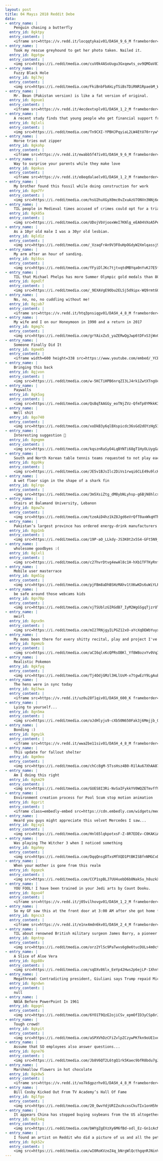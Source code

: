 ```yaml
---
layout: post
title: 04 Mayıs 2018 Reddit Debe
data:
- entry_name: |
    Penguin chasing a butterfly
  entry_id: 8gktpy
  entry_content: |
    <iframe src=https://v.redd.it/locqqtykaiv01/DASH_9_6_M frameborder=0></iframe>
- entry_name: |
    Took my rescue greyhound to get her photo taken. Nailed it.
  entry_id: 8gptgw
  entry_content: |
    <img src=https://i.redditmedia.com/cuV0k4ASoUugu3Gxqewts_ov9QMOaV8IC3AeNkERlSI.jpg?s=8547ec209f16f7c52eb32f49cba3275d frameborder=0>
- entry_name: |
    Fuzzy Black Hole
  entry_id: 8gl7ej
  entry_content: |
    <img src=https://i.redditmedia.com/FkiBnbFbAkLyTSiBsTDiRNR1RpaebM_WWe_ZtrKNA7M.jpg?s=444fd70c1a26a74df222cccaf073f447 frameborder=0>
- entry_name: |
    Mr. Bean (Pakistan version) is like a fat version of original.
  entry_id: 8goue1
  entry_content: |
    <iframe src=https://v.redd.it/4ecdextxplv01/DASH_1_2_M frameborder=0></iframe>
- entry_name: |
    A recent study finds that young people who get financial support from their parents have greater professional success, highlighting one way social inequality is transmitted from one generation to the next
  entry_id: 8glxli
  entry_content: |
    <img src=https://i.redditmedia.com/Tn9CXI-YPBHJPqyiaL2LW4EtU70rrywYKU4M9u3lLBc.jpg?s=47953ac4354ea326b829a33d3d2b23ee frameborder=0>
- entry_name: |
    Horse tries out zipper
  entry_id: 8gkohp
  entry_content: |
    <iframe src=https://v.redd.it/ewabb5f47iv01/DASH_9_6_M frameborder=0></iframe>
- entry_name: |
    Way to surprise your parents while they make love
  entry_id: 8gokus
  entry_content: |
    <iframe src=https://v.redd.it/e8eqdalaelv01/DASH_1_2_M frameborder=0></iframe>
- entry_name: |
    My brother found this fossil while doing construction for work
  entry_id: 8gm7fr
  entry_content: |
    <img src=https://i.redditmedia.com/hsU2huXGyX0mc0vZxuAzU7ONVn3NNj6eoKt-deEymJQ.jpg?s=56da6f92593a5ddf956cb30a9805b583 frameborder=0>
- entry_name: |
    TIL people in Medieval times accused of crimes could opt for a trial by ordeal where they stick their hands in boiling water, if innocent, God would stop them burning. The priests who administered this would secretly cool the water beforehand if they thought the defendant was innocent
  entry_id: 8gk85a
  entry_content: |
    <img src=https://i.redditmedia.com/UDojVbVjooxWeI7KNlg_eEA04VXoA5PeoxDOoShbahs.jpg?s=88083e4f18c7dd008bfb1f44dc461a87 frameborder=0>
- entry_name: |
    As a 10yr old male I was a 30yr old lesbian.
  entry_id: 8gld1z
  entry_content: |
    <img src=https://i.redditmedia.com/_VzaqFrAn9V3FOuHpOGdyW2Xmlqassj9y0R_DXdDy5s.jpg?s=94f626d3ea02b4bd5eb5f2d092acd402 frameborder=0>
- entry_name: |
    My arm after an hour of sanding.
  entry_id: 8gl6ss
  entry_content: |
    <img src=https://i.redditmedia.com/fFyiDlJKc7tjtvqtdMBYqa0nYvKJ7E5fGFd41DxXoBE.jpg?s=bdb606c5d0e7cd52d5b4d5ef400a284e frameborder=0>
- entry_name: |
    TIL that Michael Phelps has more Summer Olympic gold medals than 80% of countries in history even when taking into account countries that no longer exist.
  entry_id: 8gmdlf
  entry_content: |
    <img src=https://i.redditmedia.com/_9EXAVgE9Obu2ELSj5d9ipx-WQ9rmtGQXxJ6mATdRrw.jpg?s=da591968e38702b12ea4131476640e45 frameborder=0>
- entry_name: |
    No, no, no, no cuddling without me!
  entry_id: 8gjub7
  entry_content: |
    <iframe src=https://v.redd.it/htq3pnsiqgv01/DASH_4_8_M frameborder=0></iframe>
- entry_name: |
    My wife and I on our Honeymoon in 1990 and a return in 2017
  entry_id: 8gmg7c
  entry_content: |
    <img src=https://i.redditmedia.com/grYAixZu5_yaZERwQgJwp6tDFxS3jWvGOHPdSjNH4-I.jpg?s=5d813c70efde0cf9efcba469833dca24 frameborder=0>
- entry_name: |
    Someone Finally Did It
  entry_id: 8gme85
  entry_content: |
    <iframe width=600 height=338 src=https://www.youtube.com/embed/_YCEqYyRKqw?feature=oembed&enablejsapi=1 frameborder=0 allow=autoplay; encrypted-media allowfullscreen></iframe>
- entry_name: |
    Bringing this back
  entry_id: 8gjvon
  entry_content: |
    <img src=https://i.redditmedia.com/w-5KCTiHPB6nrqZI3LJ4rk1ZwtXTngUcIs-CUbiUuT0.gif?fm=jpg&s=26f60466fdc2c7816c67fc5b2935b32d frameborder=0>
- entry_name: |
    Paywalls
  entry_id: 8gk5ag
  entry_content: |
    <img src=https://i.redditmedia.com/QsBqTAAGGy_eoTNjZVz-QfmTp0YMkkK3aE3HL7kdGkE.jpg?s=5aa3c705e32b069d97ff567e4228f53a frameborder=0>
- entry_name: |
    Well shit
  entry_id: 8go740
  entry_content: |
    <img src=https://i.redditmedia.com/xoDkB3y6qlBXspicdc36sGd2dOYzHg51Udo6FzpaiG4.jpg?s=0e0240defc9859118f6a6f58f9213139 frameborder=0>
- entry_name: |
    Interesting suggestion 🤔
  entry_id: 8gmgmm
  entry_content: |
    <img src=https://i.redditmedia.com/kqsznRaSyO4LqBYNTi68gT1HyOLUygGaMKdcJUnhTTk.jpg?s=1e63cbff88adb346c1c25415d1d1084b frameborder=0>
- entry_name: |
    South and North Korean table tennis teams requested to not play each other in the quarter finals and instead play the semifinals together as one team.
  entry_id: 8gp9ky
  entry_content: |
    <img src=https://i.redditmedia.com/JE5v1BJsIlc2DiVs1rwqi6CLE49u9lcH1SVOoMRTF3k.jpg?s=4cb7ec0ff52613beffebf811899c3120 frameborder=0>
- entry_name: |
    A wet floor sign in the shape of a shark fin
  entry_id: 8glrqo
  entry_content: |
    <img src=https://i.redditmedia.com/3m5XsiZtg_dM8ybNLyhsp-g6BjN8hlcs7igXyr-kZmw.jpg?s=8ccfd78cdb655501313cec63a27bbd6e frameborder=0>
- entry_name: |
    Stairs at Balamand University, Lebanon
  entry_id: 8gow7u
  entry_content: |
    <img src=https://i.redditmedia.com/tzeAiD4hz1kZ8Jgd6eVrQfT0axWkqHTh6OdTgwYfa_M.jpg?s=641322bef32d1cbae75688530bc59c9e frameborder=0>
- entry_name: |
    Pakistan’s largest province has ordered energy-drink manufacturers including Red Bull to remove the word “energy” from their labels, saying it is scientifically misleading and encourages a population unaware of the beverages’ contents to guzzle them in potentially dangerous quantities.
  entry_id: 8gp1nb
  entry_content: |
    <img src=https://i.redditmedia.com/19P-aO_LLkdy-JS3K0t2x5S4-GFt5N9_ooHGvpMhQF8.jpg?s=0c74b9e12159c1fac954ed301cb35629 frameborder=0>
- entry_name: |
    wholesome goodbyes :(
  entry_id: 8glxl1
  entry_content: |
    <img src=https://i.redditmedia.com/c27hvrDtvg4ewAl8c1H-hXb1TFTKyRnfHBkWTwyppJE.jpg?s=1c6f42e77c284d8102b5d54958a2b727 frameborder=0>
- entry_name: |
    Mobile user masterrace
  entry_id: 8gm51g
  entry_content: |
    <img src=https://i.redditmedia.com/pjFBm8aDhBSHzMAhv1tXKwKDs6uWiYLPzuwVittf26c.jpg?s=a1b48ac29361c9743e49194776830902 frameborder=0>
- entry_name: |
    be safe around those webcams kids
  entry_id: 8gn70p
  entry_content: |
    <img src=https://i.redditmedia.com/xjTSUblzGIRGdB7_IyM2WgGSgqTjzrUTcsdJFf5_Z2I.jpg?s=1ddeb51e520b9ba6afb718bb93ee81e3 frameborder=0>
- entry_name: |
    meirl
  entry_id: 8gnx9n
  entry_content: |
    <img src=https://i.redditmedia.com/mI27RNjgyILPGZ12xO-aYcXqDEWbYuyxqYdVbwvDWGQ.jpg?s=86fcf403994732c452282f8fdb6f9b83 frameborder=0>
- entry_name: |
    My moms been there for every shitty recital, play and project I've ever done in my life. I worked on Infinity War and this was her response. I'm happy to make her proud
  entry_id: 8gmmzb
  entry_content: |
    <img src=https://i.redditmedia.com/aCI6qlxKcQPRsOBKl_Yf8W8ozxYv0VqIF3l1e2WhhpY.jpg?s=35c7cc208266c302421f8e971c060ab2 frameborder=0>
- entry_name: |
    Realistic Pokemon
  entry_id: 8gkfyq
  entry_content: |
    <img src=https://i.redditmedia.com/Tj4OdjGMzl3HLlUsM-x7tgwEzY9LgAuEuEmwz3s40ok.jpg?s=bd3563b5c786a9d7eaeb9cf2081a4d1a frameborder=0>
- entry_name: |
    The hens were in sync today
  entry_id: 8glhwa
  entry_content: |
    <iframe src=https://v.redd.it/uz0u28f1qiv01/DASH_600_K frameborder=0></iframe>
- entry_name: |
    Lying to yourself...
  entry_id: 8gn5ma
  entry_content: |
    <img src=https://i.redditmedia.com/oJdHlyju9-cXb50N650Fak3j6Mmjjb_OD_JlxPn8UT0.png?s=0ab8917d9ac6d86eabed2d1896fb637e frameborder=0>
- entry_name: |
    Bonding :)
  entry_id: 8gmy1k
  entry_content: |
    <iframe src=https://v.redd.it/wwa2be11siv01/DASH_4_8_M frameborder=0></iframe>
- entry_name: |
    This update for fallout shelter
  entry_id: 8gm9eo
  entry_content: |
    <img src=https://i.redditmedia.com/chCc8gM-5TssHsz4B0-R1lAu67XhAA87DrTirXCRYL0.jpg?s=02b6ab0e3ae49bd424a5fb75677c74d6 frameborder=0>
- entry_name: |
    Am I doing this right
  entry_id: 8gkm29
  entry_content: |
    <img src=https://i.redditmedia.com/GUES8I3Ri-NvSaIFykkYV0WQZETmvff9Ls_6aP6SpT4.jpg?s=6652bb6ee9d971b8f3da557c183f1cc3 frameborder=0>
- entry_name: |
    Environment creation process for Pool Scum stop motion animation
  entry_id: 8gprit
  entry_content: |
    <iframe class=embedly-embed src=https://cdn.embedly.com/widgets/media.html?src=https%3A%2F%2Fthumbs.gfycat.com%2FSoftHappyAsiaticmouflon-mobile.mp4&src_secure=1&url=https%3A%2F%2Fgfycat.com%2FSoftHappyAsiaticmouflon&image=https%3A%2F%2Fthumbs.gfycat.com%2FSoftHappyAsiaticmouflon-size_restricted.gif&key=2aa3c4d5f3de4f5b9120b660ad850dc9&type=video%2Fmp4&schema=gfycat width=600 height=600 scrolling=no frameborder=0 allowfullscreen></iframe>
- entry_name: |
    Heard you guys might appreciate this velvet Mercedes I saw...
  entry_id: 8gjxy1
  entry_content: |
    <img src=https://i.redditmedia.com/Hnl65lqkpotxsF-Z-8R7EDEv-C0KAKiAqgMbDVGRulc.jpg?s=00e20b9c0ece367bf4f14e7594f99398 frameborder=0>
- entry_name: |
    Was playing The Witcher 3 when I noticed something
  entry_id: 8gphmy
  entry_content: |
    <img src=https://i.redditmedia.com/DqqQnsgDTxsMfXQD1PtBKISBfnNMGCvD95rs92UsV8U.png?s=54639859fced69d29579278217e9d3cc frameborder=0>
- entry_name: |
    When your mother is gone from this realm
  entry_id: 8gqezk
  entry_content: |
    <img src=https://i.redditmedia.com/CCP1spBLJ7UU4uebD6b8NakSu_h8uzkXQgnygTbt5MM.jpg?s=cb13b8300f95cfb5a5ed7fc9e71ba5f9 frameborder=0>
- entry_name: |
    YOU FOOL! I have been trained in your Jedi arts by Count Dooku.
  entry_id: 8goo4f
  entry_content: |
    <iframe src=https://v.redd.it/j05vilhovgv01/DASH_1_2_M frameborder=0></iframe>
- entry_name: |
    So my GF saw this at the front door at 3:00 AM after she got home from work. We don’t have a cat.
  entry_id: 8gncs3
  entry_content: |
    <iframe src=https://v.redd.it/e1nx4mdn6kv01/DASH_2_4_M frameborder=0></iframe>
- entry_name: |
    TIL about renowned British military surgeon James Barry, a pioneer in the medical field with a career spanning over 50 years. After his death in 1865 the nurse prepping his body for burial noted female anatomy and stretch marks from pregnancy. Barry had been born a woman named Margaret Ann Bulkley.
  entry_id: 8gntnp
  entry_content: |
    <img src=https://i.redditmedia.com/orz2YlSc9PaTwvs6g0e6tucDULs4m0ctpIfqmnGpiOQ.jpg?s=803373317a7c3188b696198ae1238003 frameborder=0>
- entry_name: |
    A Slice of Aloe Vera
  entry_id: 8gp88v
  entry_content: |
    <img src=https://i.redditmedia.com/sqDXv86lx_EeYp42Hws2p6ejLP-1XhntW-V6KmwfGZw.jpg?s=2e4a04e8305752ab200423d0c7be935b frameborder=0>
- entry_name: |
    Megathread: Contradicting president, Giuliani says Trump repaid Michael Cohen for $130,000 payment to Stormy Daniels
  entry_id: 8gndwn
  entry_content: |
    null
- entry_name: |
    NASA Before PowerPoint In 1961
  entry_id: 8gpgnl
  entry_content: |
    <img src=https://i.redditmedia.com/6YO1T9QzE2ojiCSv_epmOfID3yCSp8rJdHmZMQx6kBc.jpg?s=7e102b718d82b9b83708397f5e285480 frameborder=0>
- entry_name: |
    Tough crowd!
  entry_id: 8gkyit
  entry_content: |
    <img src=https://i.redditmedia.com/aSPXVhDzCFiZvlpZCzywPKfkn9oUE1voGemU7TS2vlk.jpg?s=426ac4909914fc4841fc623e67ed21d7 frameborder=0>
- entry_name: |
    Assume that SO employees also answer questions...
  entry_id: 8gne76
  entry_content: |
    <img src=https://i.redditmedia.com/Jb8V6QT2L6tgQ1rk5Kaec9bfR8bdu7gJt-LaBmmWwjc.jpg?s=1a3280751b2d98d7e4b6bb0c674d098e frameborder=0>
- entry_name: |
    Marshmallow flowers in hot chocolate
  entry_id: 8gk0w5
  entry_content: |
    <iframe src=https://v.redd.it/xo7k6gpzrhv01/DASH_4_8_M frameborder=0></iframe>
- entry_name: |
    Bill Cosby Kicked Out From TV Academy’s Hall Of Fame
  entry_id: 8glfgo
  entry_content: |
    <img src=https://i.redditmedia.com/20_OwvYdjURIZozkcxsCkuTIx1onH5hmxQn1V-HvkZw.jpg?s=e85bd3f45e6a320d4549af936324ee29 frameborder=0>
- entry_name: |
    It appears China has stopped buying soybeans from the US altogether because of trade fight
  entry_id: 8glh4q
  entry_content: |
    <img src=https://i.redditmedia.com/bWYgZgEVzXy6M6fBd-odl_Ez-Gn1cAcNKXJgiAabAlo.jpg?s=46cc7fd2193399d9d4634c8f4c7d56fb frameborder=0>
- entry_name: |
    I found an artist on Reddit who did a picture of us and all the pets for my wife's birthday. She loved it so much she cried!!
  entry_id: 8gk52v
  entry_content: |
    <img src=https://i.redditmedia.com/wI0RoKVzeZ4q_bNrgWlQcthgqnRJNinVJH3L7B2JDcQ.jpg?s=31524cd9bd895fbf916d075afbf44122 frameborder=0>
---
```


